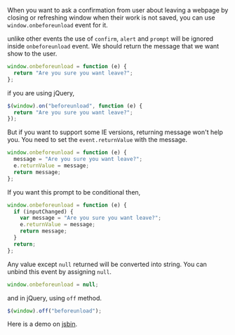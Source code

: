 <!--


---
 "JavaScript : window.onbeforeunload"
excerpt: "Adding a simple prompt when user try to close or refresh the window using window.onbeforeunload"
date: 2015-08-06 00:00:00 IST
updated: 2015-08-06 00:00:00 IST
categories: javascript
tags: javascript
---

-->
<!DOCTYPE html>
<html>

<head>
  <title>basic-git-workflow</title>
  <meta charset="utf-8">
  <meta name="viewport" content="width=device-width, initial-scale=1.0">

  <link rel="stylesheet" href="./css/bootstrap.css">
  <link rel="stylesheet" href="./css/bootstrap.grid.css">
  <link rel="stylesheet" href="./css/bootstrap.min.css">
  <link rel="stylesheet" href="./css/bootstrap-reboot.min.css">
  <link rel="stylesheet" href="./css/bootstrap.css.map">
  <link rel="stylesheet" href="./css/blog-home.css">
  <link rel="stylesheet" href="./css/prism.css">
  <script async defer src="./css/prism.js"></script>
</head>

<body>

When you want to ask a confirmation from user about leaving a webpage by closing or refreshing window when their work is not saved, you can use `window.onbeforeunload` event for it.

unlike other events the use of `confirm`, `alert` and `prompt` will be ignored inside `onbeforeunload` event. We should return the message that we want show to the user.

```js
window.onbeforeunload = function (e) {
  return "Are you sure you want leave?";
};
```

if you are using jQuery,

```js
$(window).on("beforeunload", function (e) {
  return "Are you sure you want leave?";
});
```

But if you want to support some IE versions, returning message won't help you. You need to set the `event.returnValue` with the message.

```js
window.onbeforeunload = function (e) {
  message = "Are you sure you want leave?";
  e.returnValue = message;
  return message;
};
```

If you want this prompt to be conditional then,

```js
window.onbeforeunload = function (e) {
  if (inputChanged) {
    var message = "Are you sure you want leave?";
    e.returnValue = message;
    return message;
  }
  return;
};
```

Any value except `null` returned will be converted into string. You can unbind this event by assigning `null`.

```js
window.onbeforeunload = null;
```

and in jQuery, using `off` method.

```js
$(window).off("beforeunload");
```

Here is a demo on [jsbin](http://jsbin.com/bidehe/edit?html,js,output).
